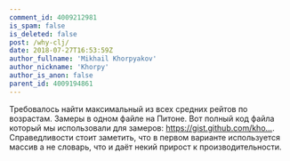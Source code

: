 ```yaml
---
comment_id: 4009212981
is_spam: false
is_deleted: false
post: /why-clj/
date: 2018-07-27T16:53:59Z
author_fullname: 'Mikhail Khorpyakov'
author_nickname: 'Khorpy'
author_is_anon: false
parent_id: 4009194861
---
```


<p>Требовалось найти максимальный из всех средних рейтов по возрастам. Замеры в одном файле на Питоне. Вот полный код файла который мы использовали для замеров: <a href="https://gist.github.com/khorpy/f6341484b7bffc6003f4d36b074e6ee4" rel="nofollow noopener" title="https://gist.github.com/khorpy/f6341484b7bffc6003f4d36b074e6ee4">https://gist.github.com/kho...</a>. Справедливости стоит заметить, что в первом варианте используется массив а не словарь, что и даёт некий прирост к производительности.</p>
